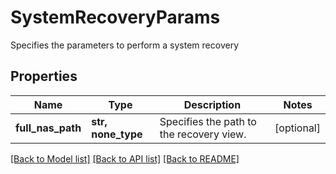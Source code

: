# SystemRecoveryParams

Specifies the parameters to perform a system recovery

## Properties
Name | Type | Description | Notes
------------ | ------------- | ------------- | -------------
**full_nas_path** | **str, none_type** | Specifies the path to the recovery view. | [optional] 

[[Back to Model list]](../README.md#documentation-for-models) [[Back to API list]](../README.md#documentation-for-api-endpoints) [[Back to README]](../README.md)


